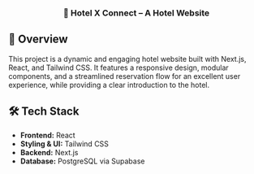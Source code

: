 <h3 align="center">🥂 Hotel X Connect – A Hotel Website</h3>

## 💬 Overview
This project is a dynamic and engaging hotel website built with Next.js, React, and Tailwind CSS. It features a responsive design, modular components, and a streamlined reservation flow for an excellent user experience, while providing a clear introduction to the hotel.

## 🛠 Tech Stack
- **Frontend:** React  
- **Styling & UI:** Tailwind CSS  
- **Backend:** Next.js  
- **Database:** PostgreSQL via Supabase  
